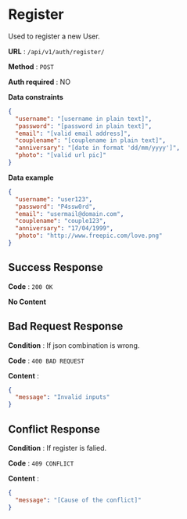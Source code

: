 # Register

Used to register a new User.

**URL** : `/api/v1/auth/register/`

**Method** : `POST`

**Auth required** : NO

**Data constraints**

```json
{
  "username": "[username in plain text]",
  "password": "[password in plain text]",
  "email": "[valid email address]",
  "couplename": "[couplename in plain text]",
  "anniversary": "[date in format 'dd/mm/yyyy']",
  "photo": "[valid url pic]"
}
```

**Data example**

```json
{
  "username": "user123",
  "password": "P4ssw0rd",
  "email": "usermail@domain.com",
  "couplename": "couple123",
  "anniversary": "17/04/1999",
  "photo": "http://www.freepic.com/love.png"
}
```

## Success Response

**Code** : `200 OK`

**No Content**

## Bad Request Response

**Condition** : If json combination is wrong.

**Code** : `400 BAD REQUEST`

**Content** :

```json
{
  "message": "Invalid inputs"
}
```

## Conflict Response

**Condition** : If register is falied.

**Code** : `409 CONFLICT`

**Content** :

```json
{
  "message": "[Cause of the conflict]"
}
```
